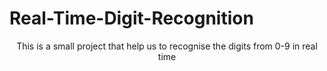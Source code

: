 # Real-Time-Digit-Recognition
<p align="center">This is a small project that help us to recognise the digits from 0-9 in real time</p>
<p align="center>
  <img src="screenshots/Screenshot from 2020-05-26 17-54-20.png" width="750" height="350" align="center"/>
</p>
